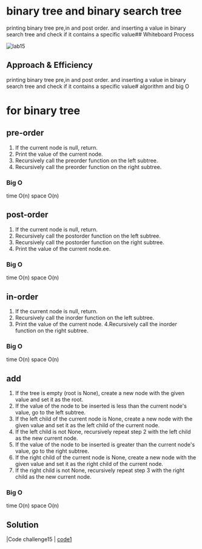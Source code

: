 # binary tree and binary search tree
printing binary tree pre,in and post order.
and inserting a value in binary search tree and check if it contains a specific value## Whiteboard Process

![lab15](https://github.com/ahmaderaqi/ahmaderaqi-data-structures-and-algorithms/assets/118004544/8cc09a6b-85fb-4c7d-a990-68950630103a)


## Approach & Efficiency
printing binary tree pre,in and post order.
and inserting a value in binary search tree and check if it contains a specific value# algorithm and big O

# for binary tree
## pre-order
1. If the current node is null, return.
2. Print the value of the current node.
3. Recursively call the preorder function on the left subtree.
4. Recursively call the preorder function on the right subtree.
### Big O
time O(n)
space O(n)


## post-order
1. If the current node is null, return.
2. Recursively call the postorder function on the left subtree.
3. Recursively call the postorder function on the right subtree.
4. Print the value of the current node.ee.
### Big O
time O(n)
space O(n)

## in-order
1. If the current node is null, return.
2. Recursively call the inorder function on the left subtree.
3. Print the value of the current node.
4.Recursively call the inorder function on the right subtree.
### Big O
time O(n)
space O(n)


## add
1. If the tree is empty (root is None), create a new node with the given value and set it as the root.
2. If the value of the node to be inserted is less than the current node's value, go to the left subtree.
3. If the left child of the current node is None, create a new node with the given value and set it as the left child of the current node.
4. If the left child is not None, recursively repeat step 2 with the left child as the new current node.
5. If the value of the node to be inserted is greater than the current node's value, go to the right subtree.
6. If the right child of the current node is None, create a new node with the given value and set it as the right child of the current node.
7. If the right child is not None, recursively repeat step 3 with the right child as the new current node.
### Big O
time O(n)
space O(n)




## Solution

|Code challenge15  |    [code1](./binary_search_tree_file.py)

